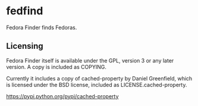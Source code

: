 # fedfind

Fedora Finder finds Fedoras.

## Licensing

Fedora Finder itself is available under the GPL, version 3 or any
later version. A copy is included as COPYING.

Currently it includes a copy of cached-property by Daniel
Greenfield, which is licensed under the BSD license, included as
LICENSE.cached-property.

https://pypi.python.org/pypi/cached-property
